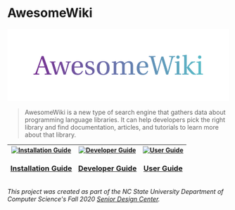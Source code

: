 # AwesomeWiki

<img src="assets/cover.png" alt="Rainbow text logo that reads 'AwesomeWiki'" />

> AwesomeWiki is a new type of search engine that gathers data about programming language libraries. It can help developers pick the right library and find documentation, articles, and tutorials to learn more about that library.

| <a href="https://github.com/AwesomeWiki/AwesomeWiki/blob/master/docs/installation/index.md">![Installation Guide](https://img.icons8.com/ios/128/software-installer.png)<br><h3>Installation Guide</h3></a> | <a href="https://github.com/AwesomeWiki/AwesomeWiki/blob/master/docs/developer/index.md">![Developer Guide](https://img.icons8.com/ios/128/developer.png)<br><h3>Developer Guide</h3></a> | <a href="https://github.com/AwesomeWiki/AwesomeWiki/blob/master/docs/user/index.md">![User Guide](https://img.icons8.com/ios/128/user.png)<br><h3>User Guide</h3></a> |
| :---------------------------------------------------------------------------------------------------------------------------------------------------------------------------------------------------------: | :---------------------------------------------------------------------------------------------------------------------------------------------------------------------------------------: | :-------------------------------------------------------------------------------------------------------------------------------------------------------------------: |


_This project was created as part of the NC State University Department of Computer Science's Fall 2020 [Senior Design Center](https://sdc.csc.ncsu.edu)._
